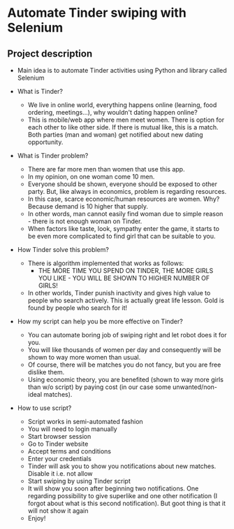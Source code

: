 
# Automate Tinder swiping with Selenium

## Project description

- Main idea is to automate Tinder activities using Python and library called Selenium

- What is Tinder? 
    - We live in online world, everything happens online (learning, food ordering, meetings...), why wouldn't dating happen online?
    - This is mobile/web app where men meet women. There is option for each other to like other side. If there is mutual like, this is a match. Both parties (man and woman) get notified about new dating opportunity.
    
- What is Tinder problem?
    - There are far more men than women that use this app.
    - In my opinion, on one woman come 10 men.
    - Everyone should be shown, everyone should be exposed to other party. But, like always in economics, problem is regarding resources.
    - In this case, scarce economic/human resources are women. Why? Because demand is 10 higher that supply.
    - In other words, man cannot easily find woman due to simple reason - there is not enough woman on Tinder. 
    - When factors like taste, look, sympathy enter the game, it starts to be even more complicated to find girl that can be suitable to you.
    
- How Tinder solve this problem?
    - There is algorithm implemented that works as follows:
        - THE MORE TIME YOU SPEND ON TINDER, THE MORE GIRLS YOU LIKE - YOU WILL BE SHOWN TO HIGHER NUMBER OF GIRLS!
    - In other worlds, Tinder punish inactivity and gives high value to people who search actively. This is actually great life lesson. Gold is found by people who search for it!

- How my script can help you be more effective on Tinder?
    - You can automate boring job of swiping right and let robot does it for you.
    - You will like thousands of women per day and consequently will be shown to way more women than usual.
    - Of course, there will be matches you do not fancy, but you are free dislike them.
    - Using economic theory, you are benefited (shown to way more girls than w/o script) by paying cost (in our case some unwanted/non-ideal matches).

- How to use script?
    - Script works in semi-automated fashion
    - You will need to login manually
    - Start browser session
    - Go to Tinder website
    - Accept terms and conditions
    - Enter your credentials
    - Tinder will ask you to show you notifications about new matches. Disable it i.e. not allow
    - Start swiping by using Tinder script
    - It will show you soon after beginning two notifications. One regarding possibility to give superlike and one other notification (I forgot about what is this second notification). But goot thing is that it will not show it again
    - Enjoy!